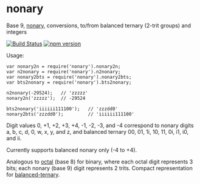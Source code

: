 # nonary

Base 9, [nonary](https://en.wikipedia.org/wiki/Nonary), conversions, to/from balanced ternary (2-trit groups) and integers

[![Build Status](https://travis-ci.org/thirdcoder/nonary.svg?branch=master)](https://travis-ci.org/thirdcoder/nonary)
[![npm version](https://badge.fury.io/js/nonary.svg)](https://www.npmjs.com/package/nonary)

Usage:

    var nonary2n = require('nonary').nonary2n;
    var n2nonary = require('nonary').n2nonary;
    var nonary2bts = require('nonary').nonary2bts;
    var bts2nonary = require('nonary').bts2nonary;

    n2nonary(-29524);   // 'zzzzz'
    nonary2n('zzzzz');  // -29524

    bts2nonary('iiiiii111100');   // 'zzzdd0'
    nonary2bts('zzzdd0');         // 'iiiiii111100'

Digit values 0, +1, +2, +3, +4, -1, -2, -3, and -4 correspond to nonary digits a, b, c, d, 0, w, x, y, and z,
and balanced ternary 00, 01, 1i, 10, 11, 0i, i1, i0, and ii.

Currently supports balanced nonary only (-4 to +4).

Analogous to [octal](https://en.wikipedia.org/wiki/Octal) (base 8) for binary, where each octal digit
represents 3 bits; each nonary (base 9) digit represents 2 trits. Compact representation for
[balanced-ternary](https://github.com/thirdcoder/balanced-ternary).

